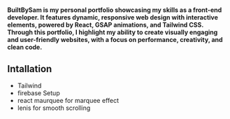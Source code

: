 #### BuiltBySam is my personal portfolio showcasing my skills as a front-end developer. It features dynamic, responsive web design with interactive elements, powered by React, GSAP animations, and Tailwind CSS. Through this portfolio, I highlight my ability to create visually engaging and user-friendly websites, with a focus on performance, creativity, and clean code.

## Intallation
- Tailwind
- firebase Setup
- react maurquee for marquee effect
- lenis for smooth scrolling
 